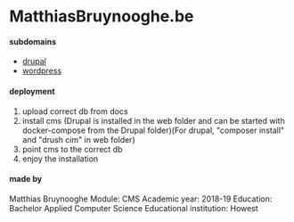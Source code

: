 # MatthiasBruynooghe.be

#### subdomains
- [drupal](drupal.matthiasbruynooghe.be)
- [wordpress](wordpress.matthiasbruynooghe.be)

#### deployment
1. upload correct db from docs
2. install cms (Drupal is installed in the web folder and can be started with docker-compose from the Drupal folder)(For drupal, "composer install" and "drush cim" in web folder)
3. point cms to the correct db
4. enjoy the installation


#### made by
Matthias  Bruynooghe
Module: CMS
Academic year: 2018-19
Education: Bachelor Applied Computer Science
Educational institution: Howest